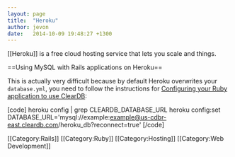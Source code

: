 ```yaml
---
layout: page
title:  "Heroku"
author: jevon
date:   2014-10-09 19:48:27 +1300
---
```


[[Heroku]] is a free cloud hosting service that lets you scale and things.

==Using MySQL with Rails applications on Heroku==

This is actually very difficult because by default Heroku overwrites your `database.yml`, you need to follow the instructions for <a href="https://devcenter.heroku.com/articles/cleardb#configuring-your-ruby-application-to-use-cleardb">Configuring your Ruby application to use ClearDB</a>:

[code]
heroku config | grep CLEARDB_DATABASE_URL
heroku config:set DATABASE_URL='mysql://example:example@us-cdbr-east.cleardb.com/heroku_db?reconnect=true'
[/code]

[[Category:Rails]]
[[Category:Ruby]]
[[Category:Hosting]]
[[Category:Web Development]]